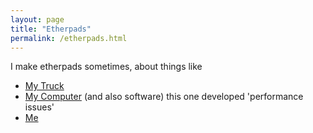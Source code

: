 ```yaml
---
layout: page
title: "Etherpads"
permalink: /etherpads.html
---
```


I make etherpads sometimes, about things like
- [My Truck](http://board.net/p/2003_GMC_Yukon)
- [My Computer](http://board.net/p/T320) (and also software) this one developed 'performance issues'
- [Me](http://board.net/p/jackd)
